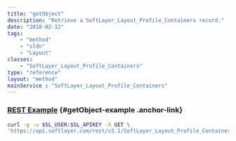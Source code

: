 ```yaml
---
title: "getObject"
description: "Retrieve a SoftLayer_Layout_Profile_Containers record."
date: "2018-02-12"
tags:
    - "method"
    - "sldn"
    - "Layout"
classes:
    - "SoftLayer_Layout_Profile_Containers"
type: "reference"
layout: "method"
mainService : "SoftLayer_Layout_Profile_Containers"
---
```


### [REST Example](#getObject-example) <a href="/article/rest/"><i class="fas fa-question"></i></a> {#getObject-example .anchor-link} 
```bash
curl -g -u $SL_USER:$SL_APIKEY -X GET \
'https://api.softlayer.com/rest/v3.1/SoftLayer_Layout_Profile_Containers/{SoftLayer_Layout_Profile_ContainersID}/getObject'
```
